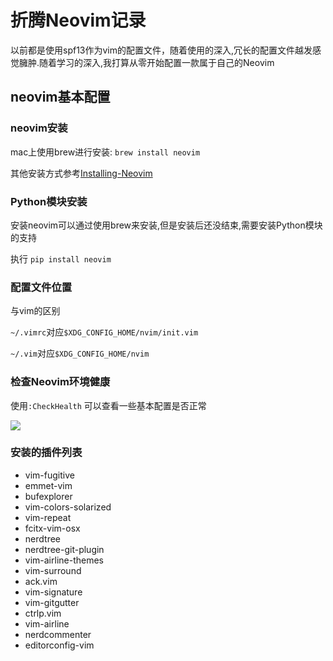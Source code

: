 # 折腾Neovim记录

以前都是使用spf13作为vim的配置文件，随着使用的深入,冗长的配置文件越发感觉臃肿.随着学习的深入,我打算从零开始配置一款属于自己的Neovim

## neovim基本配置

### neovim安装

mac上使用brew进行安装:
`brew install neovim`

其他安装方式参考[Installing-Neovim](https://github.com/neovim/neovim/wiki/Installing-Neovim)

### Python模块安装

安装neovim可以通过使用brew来安装,但是安装后还没结束,需要安装Python模块的支持

执行 `pip install neovim`

### 配置文件位置

与vim的区别

`~/.vimrc`对应`$XDG_CONFIG_HOME/nvim/init.vim`

`~/.vim`对应`$XDG_CONFIG_HOME/nvim`

### 检查Neovim环境健康

使用`:CheckHealth` 可以查看一些基本配置是否正常

![](http://static.caogfw.cn/JohnTrump/2017-05-20-123211.jpg)

### 安装的插件列表

- vim-fugitive
- emmet-vim
- bufexplorer
- vim-colors-solarized
- vim-repeat
- fcitx-vim-osx
- nerdtree
- nerdtree-git-plugin
- vim-airline-themes
- vim-surround
- ack.vim
- vim-signature
- vim-gitgutter
- ctrlp.vim
- vim-airline
- nerdcommenter
- editorconfig-vim
